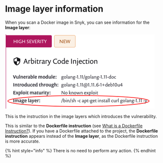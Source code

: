 # Image layer information

When you scan a Docker image in Snyk, you can see information for the **Image layer**:

![](../../.gitbook/assets/screenshot_2021-02-12_at_15.55.03.png)

This is the instruction in the image layers which introduces the vulnerability.

This is similar to the **Dockerfile instruction** \(see [What is a Dockerfile Instruction?](https://docs.snyk.io/snyk-container/scan-your-dockerfile/what-is-a-dockerfile-instruction-)\). If you have a Dockerfile attached to the project, the **Dockerfile instruction** appears instead of the **Image layer**, as the Dockerfile instruction is more accurate.

{% hint style="info" %}
There is no need to perform any action.
{% endhint %}



